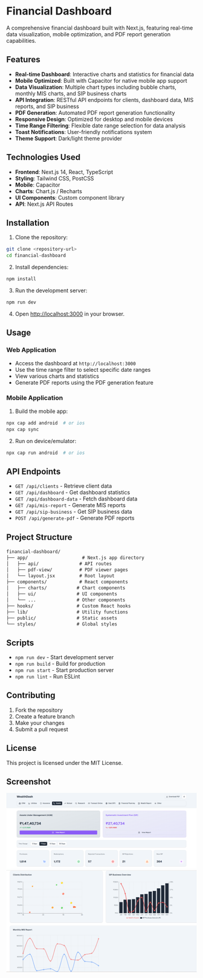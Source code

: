 # Financial Dashboard

A comprehensive financial dashboard built with Next.js, featuring real-time data visualization, mobile optimization, and PDF report generation capabilities.

## Features

- **Real-time Dashboard**: Interactive charts and statistics for financial data
- **Mobile Optimized**: Built with Capacitor for native mobile app support
- **Data Visualization**: Multiple chart types including bubble charts, monthly MIS charts, and SIP business charts
- **API Integration**: RESTful API endpoints for clients, dashboard data, MIS reports, and SIP business
- **PDF Generation**: Automated PDF report generation functionality
- **Responsive Design**: Optimized for desktop and mobile devices
- **Time Range Filtering**: Flexible date range selection for data analysis
- **Toast Notifications**: User-friendly notifications system
- **Theme Support**: Dark/light theme provider

## Technologies Used

- **Frontend**: Next.js 14, React, TypeScript
- **Styling**: Tailwind CSS, PostCSS
- **Mobile**: Capacitor
- **Charts**: Chart.js / Recharts
- **UI Components**: Custom component library
- **API**: Next.js API Routes

## Installation

1. Clone the repository:
```bash
git clone <repository-url>
cd financial-dashboard
```

2. Install dependencies:
```bash
npm install
```

3. Run the development server:
```bash
npm run dev
```

4. Open [http://localhost:3000](http://localhost:3000) in your browser.

## Usage

### Web Application
- Access the dashboard at `http://localhost:3000`
- Use the time range filter to select specific date ranges
- View various charts and statistics
- Generate PDF reports using the PDF generation feature

### Mobile Application
1. Build the mobile app:
```bash
npx cap add android  # or ios
npx cap sync
```

2. Run on device/emulator:
```bash
npx cap run android  # or ios
```

## API Endpoints

- `GET /api/clients` - Retrieve client data
- `GET /api/dashboard` - Get dashboard statistics
- `GET /api/dashboard-data` - Fetch dashboard data
- `GET /api/mis-report` - Generate MIS reports
- `GET /api/sip-business` - Get SIP business data
- `POST /api/generate-pdf` - Generate PDF reports

## Project Structure

```
financial-dashboard/
├── app/                    # Next.js app directory
│   ├── api/               # API routes
│   ├── pdf-view/          # PDF viewer pages
│   └── layout.jsx         # Root layout
├── components/            # React components
│   ├── charts/           # Chart components
│   ├── ui/               # UI components
│   └── ...               # Other components
├── hooks/                # Custom React hooks
├── lib/                  # Utility functions
├── public/               # Static assets
└── styles/               # Global styles
```

## Scripts

- `npm run dev` - Start development server
- `npm run build` - Build for production
- `npm run start` - Start production server
- `npm run lint` - Run ESLint

## Contributing

1. Fork the repository
2. Create a feature branch
3. Make your changes
4. Submit a pull request

## License

This project is licensed under the MIT License.

## Screenshot

![alt text](<Screenshot 2025-09-05 121125.png>)
![Dashboard Screenshot](<Screenshot 2025-09-04 201705.png>)
